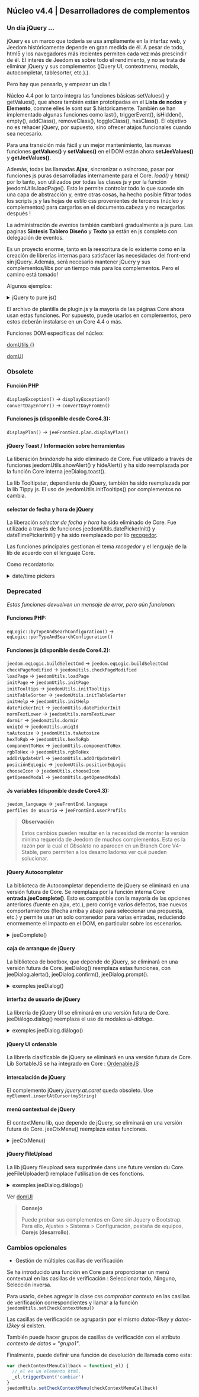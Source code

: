 ## Núcleo v4.4 | Desarrolladores de complementos

### Un día jQuery ...

jQuery es un marco que todavía se usa ampliamente en la interfaz web, y Jeedom históricamente depende en gran medida de él. A pesar de todo, html5 y los navegadores más recientes permiten cada vez más prescindir de él. El interés de Jeedom es sobre todo el rendimiento, y no se trata de eliminar jQuery y sus complementos (jQuery UI, contextmenu, modals, autocompletar, tablesorter, etc.).).

Pero hay que pensarlo, y empezar un día !

Núcleo 4.4 por lo tanto integra las funciones básicas setValues() y getValues(), que ahora también están prototipadas en el **Lista de nodos** y **Elemento**, comme elles le sont sur $.históricamente. También se han implementado algunas funciones como last(), triggerEvent(), isHidden(), empty(), addClass(), removeClass(), toggleClass(), hasClass(). El objetivo no es rehacer jQuery, por supuesto, sino ofrecer atajos funcionales cuando sea necesario.

Para una transición más fácil y un mejor mantenimiento, las nuevas funciones **getValues()** y **setValues()** en el DOM están ahora **setJeeValues()** y **getJeeValues()**.

Además, todas las llamadas **Ajax**, sincronizar o asíncrono, pasar por funciones js puras desarrolladas internamente para el Core. *load()* y *html()* por lo tanto, son utilizados por todas las clases js y por la función jeedomUtils.loadPage(). Esto le permite controlar todo lo que sucede sin una capa de abstracción y, entre otras cosas, ha hecho posible filtrar todos los scripts js y las hojas de estilo css provenientes de terceros (núcleo y complementos) para cargarlos en el documento.cabeza y no recargarlos después !

La administración de *eventos* también cambiará gradualmente a js puro. Las paginas **Síntesis** **Tablero** **Diseño** y **Texto** ya están en js completo con delegación de eventos.

Es un proyecto enorme, tanto en la reescritura de lo existente como en la creación de librerías internas para satisfacer las necesidades del front-end sin jQuery. Además, será necesario mantener jQuery y sus complementos/libs por un tiempo más para los complementos. Pero el camino está tomado!

Algunos ejemplos:

<details>

  <summary markdown="span">jQuery to pure js()</summary>

  ~~~ js
  {% raw %}
  //jQuery:
  $('#table_objectSummary tbody').append(tr)
  $('#table_objectSummary tbody tr').last().setValues(_summary, '.objectSummaryAttr')

  //js puro:
  document.querySelector('#table_objectSummary tbody').insertAdjacentHTML('antes del final', tr)
  document.querySelectorAll('#table_objectSummary tbody tr').last().setJeeValues(_resumen, '.objectSummaryAttr')

  //jQuery:
  var eqId = $('.eqLogicAttr[data-l1key=id]').valor()
  var configuración = $('#config').getValues('.configKey')[0]
  var expresión = $(this).closest('.actionOnMessage').getValues('.expressionAttr')

  //js puro:
  var eqId = document.querySelector('.eqLogicAttr[data-l1key="id"]').jeeValue()
  var config = documento.getElementById('config').getJeeValues('.configKey')[0]
  var expresión = this.closest('.actionOnMessage').getJeeValues('.expressionAttr')

  //jQuery:
  addMyTr: función(_datos) {
    var tr = ' <tr>'
    tr += ' <td>'
    tr += ' </td>'
    tr += ' </tr>'
    let nuevaFila = $(tr)
    newRow.setValues(data, '.mytrDataAttr')
    $('#table_stuff tbody').append(newRow)
    // devuelve fila nueva
  }

  //js puro:
  addMyTr: función(_datos) {
    var tr = ' <tr>'
    tr += ' <td>'
    tr += ' </td>'
    tr += ' </tr>'
    let newRow = document.createElement('tr')
    newRow.innerHTML = tr
    newRow.setJeeValues(_data, '.mytrDataAttr')
    document.getElementById('table_stuff').querySelector('tbody').appendChild(newRow)
    // devuelve fila nueva
  }

  //jQuery:
  $(function(){
    console.log('Dom listo!')
  })

  // Corejs:
  domUtils(función(){
    console.log('Dom listo!')
  })

  {% endraw %}
  ~~~

</details>

El archivo de plantilla de plugin.js y la mayoría de las páginas Core ahora usan estas funciones. Por supuesto, puede usarlos en complementos, pero estos deberán instalarse en un Core 4.4 o más.

Funciones DOM específicas del núcleo:

[domUtils {}](https://github.com/jeedom/core/blob/alpha/core/dom/dom.utils.js)

[domUI](https://github.com/jeedom/core/blob/alpha/core/dom/dom.ui.js)



### Obsolete

#### Función PHP

`displayException()` -> `displayException()`  
`convertDayEnToFr()` -> `convertDayFromEn()`

#### Funciones js (disponible desde Core4.3):

`displayPlan()` -> `jeeFrontEnd.plan.displayPlan()`

#### jQuery Toast / Información sobre herramientas

La liberación *brindando* ha sido eliminado de Core. Fue utilizado a través de funciones jeedomUtils.showAlert() y hideAlert() y ha sido reemplazada por la función Core interna jeeDialog.toast().

La lib Tooltipster, dependiente de jQuery, también ha sido reemplazada por la lib Tippy js. El uso de jeedomUtils.initTooltips() por complementos no cambia.

#### selector de fecha y hora de jQuery

La liberación *selector de fecha y hora* ha sido eliminado de Core. Fue utilizado a través de funciones jeedomUtils.datePickerInit() y dateTimePickerInit() y ha sido reemplazado por lib [recogedor](https://flatpickr.js.org/).

Las funciones principales gestionan el tema *recogedor* y el lenguaje de la lib de acuerdo con el lenguaje Core.

Como recordatorio:

<details>

  <summary markdown="span">date/time pickers</summary>

  ~~~
  {% raw %}
  <input id="myDate" class="in_datepicker"/>
  <input id="myTime" class="in_timepicker"/>
  <input id="myCustomDatetime"/>
  {% endraw %}
  ~~~

  ~~~ js
  {% raw %}
  jeedomUtils.datePickerInit() //Iniciar todo input.in_datepicker
  jeedomUtils.dateTimePickerInit() //Iniciar todo input.in_timepicker

  jeedomUtils.datePickerInit('Ymd H:i:00', '#myCustomDatetime') //Iniciará la entrada myCustomDatetime con formato personalizado
  {% endraw %}
  ~~~

</details>



### Deprecated

*Estas funciones devuelven un mensaje de error, pero aún funcionan:*

#### Funciones PHP:

`eqLogic::byTypeAndSearhConfiguration()` -> `eqLogic::porTypeAndSearchConfiguration()`  

#### Funciones js (disponible desde Core4.2):

`jeedom.eqLogic.buildSelectCmd` -> `jeedom.eqLogic.buildSelectCmd`  
`checkPageModified` -> `jeedomUtils.checkPageModified`  
`loadPage` -> `jeedomUtils.loadPage`  
`initPage` -> `jeedomUtils.initPage`  
`initTooltips` -> `jeedomUtils.initTooltips`  
`initTableSorter` -> `jeedomUtils.initTableSorter`  
`initHelp` -> `jeedomUtils.initHelp`  
`datePickerInit` -> `jeedomUtils.datePickerInit`  
`normTextLower` -> `jeedomUtils.normTextLower`  
`dormir` -> `jeedomUtils.dormir`  
`uniqId` -> `jeedomUtils.uniqId`  
`taAutosize` -> `jeedomUtils.taAutosize`  
`hexToRgb` -> `jeedomUtils.hexToRgb`  
`componentToHex` -> `jeedomUtils.componentToHex`  
`rgbToHex` -> `jeedomUtils.rgbToHex`  
`addOrUpdateUrl` -> `jeedomUtils.addOrUpdateUrl`  
`posiciónEqLogic` -> `jeedomUtils.positionEqLogic`  
`chooseIcon` -> `jeedomUtils.chooseIcon`  
`getOpenedModal` -> `jeedomUtils.getOpenedModal`  

#### Js variables (disponible desde Core4.3):

`jeedom_language` -> `jeeFrontEnd.language`  
`perfiles de usuario` -> `jeeFrontEnd.userProfils`

> **Observación**
>
> Estos cambios pueden resultar en la necesidad de montar la versión mínima requerida de Jeedom de muchos complementos. Esta es la razón por la cual el *Obsoleto* no aparecen en un Branch Core V4-Stable, pero permiten a los desarrolladores ver qué pueden solucionar.

#### jQuery Autocompletar

La biblioteca de Autocompletar dependiente de jQuery se eliminará en una versión futura de Core. Se reemplaza por la función interna Core **entrada.jeeComplete()**. Esto es compatible con la mayoría de las opciones anteriores (fuente en ajax, etc.), pero corrige varios defectos, trae nuevos comportamientos (flecha arriba y abajo para seleccionar una propuesta, etc.) y permite usar un solo contenedor para varias entradas, reduciendo enormemente el impacto en el DOM, en particular sobre los escenarios.

<details>

  <summary markdown="span">jeeComplete()</summary>

  ~~~ js
  {% raw %}
  //jQuery:
  $('input.auto').autocomplete({
    minLength: 1,
    source: dataArray
  })

  // Corejs:
  documento.querySelector('input.auto').jeeComplete({
    minLength: 1,
    source: dataArray
  })
  {% endraw %}
  ~~~

</details>

#### caja de arranque de jQuery

La biblioteca de bootbox, que depende de jQuery, se eliminará en una versión futura de Core. jeeDialog() reemplaza estas funciones, con jeeDialog.alerta(), jeeDialog.confirm(), jeeDialog.prompt().

<details>

  <summary markdown="span">exemples jeeDialog()</summary>

  ~~~ js
  {% raw %}
  si (condición) {
    jeeDialog.alert('Esto está mal amigo!')
    return
  }

  jeeDialog.prompt('Ingrese el nuevo nombre:', función(resultado) {
    si (resultado !== null) {
      //Hacer cosas
    }
  })

  jeeDialog.confirm('¿Realmente desea eliminar este?', función(resultado) {
    si (resultado) {
      //Hacer cosas
    } más {
      //Hacer otras cosas
    }
  })

  {% endraw %}
  ~~~

</details>

#### interfaz de usuario de jQuery

La librería de jQuery UI se eliminará en una versión futura de Core. jeeDiálogo.dialog() reemplaza el uso de modales *ui-diálogo*.

<details>

  <summary markdown="span">exemples jeeDialog.diálogo()</summary>

  ~~~ js
  {% raw %}
  //jQueryUI:
  $('#md_modal').dialog({
    title: "{{Administracion del sistema}}"
  }).carga('index.php?v=d&modal=sistema.acción').dialog('abrir')

  //Núcleo jeeDialog:
  jeeDialog.diálogo({
    title: '{{Administracion del sistema}}',
    contentUrl: 'índice.php?v=d&modal=sistema.acción'
  })

  {% endraw %}
  ~~~

</details>

#### jQuery UI ordenable

La librería clasificable de jQuery se eliminará en una versión futura de Core.
Lib SortableJS se ha integrado en Core : [OrdenableJS](http://sortablejs.github.io/Sortable/)

#### intercalación de jQuery

El complemento jQuery *jquery.at.caret* queda obsoleto. Use `myElement.insertAtCursor(myString)`

#### menú contextual de jQuery

El contextMenu lib, que depende de jQuery, se eliminará en una versión futura de Core. jeeCtxMenu() reemplaza estas funciones.

<details>

  <summary markdown="span">jeeCtxMenu()</summary>

  ~~~ js
  {% raw %}
  var myCtxMenu = new jeeCtxMenu({
    selector: '.nav.nav-tabs li', //Obligatorio!
    appendTo: 'div#div_pageContainer',
    className: '', //Agregado al menucontainer
    items: {
      uniqueNameID: {
        name: '{{Mi artículo}}',
        isHtmlName: false,
        icon: 'fas fa engranajes',
        className: '', //Añadido al contenedor de artículos
        callback: function(key, opt) { //Devolución de llamada del artículo
        }
      },
      sep1: '-----',
    },
    callback: function(key, opt) { // Devolución de llamada predeterminada si no se establece en el elemento
    }
    //isDisable: false,
    /*
    events: {
      show: función (optar) {
      },
      hide: función (optar) {
      }
    },
    */
    /*
    build: función (disparador) {
      elementos de menú contextual var = {}
      devolver {
        callback: función (clave, opciones, evento) {
          //Configurar elementos...
        }
      },
      items: contextmenuitems
    },
    position: función(opc, x, y) {
    },
    */
  })

  {% endraw %}
  ~~~

</details>

#### jQuery FileUpload

La lib jQuery fileupload sera supprimée dans une future version du Core. jeeFileUploader() remplace l'utilisation de ces fonctions.

<details>

  <summary markdown="span">exemples jeeDialog.diálogo()</summary>

  ~~~ js
  {% raw %}
  //jQueryUI:
  $('#bt_uploadImage').fileupload({
    url: 'core/ajax/plan.ajax.php?action=uploadImage&id=' + id
    dataType: 'json',
    done: function(event, data) {
      //Hacer cosas
    }
  })

  //Core jeeFileUploader:
  new jeeFileUploader({
    fileInput: document.getElementById('bt_uploadImg'),
    url: 'core/ajax/plan.ajax.php?action=uploadImage&id=' + id
    /*
    add: function(event, data) {
      let currentPath = document.getElementById('bt_uploadImg').getAttribute('data-path')
      data.url = 'core/ajax/jeedom.ajax.php?action=uploadImageIcon&filepath=' + currentPath
      data.submit()
    },
    */
    done: function(event, data) {
      //Hacer cosas
    }
  })

  {% endraw %}
  ~~~

</details>

Ver [domUI](https://github.com/jeedom/core/blob/alpha/core/dom/dom.ui.js)

> **Consejo**
>
> Puede probar sus complementos en Core sin Jquery o Bootstrap. Para ello, Ajustes > Sistema > Configuración, pestaña de equipos, **Corejs (desarrollo)**.

### Cambios opcionales

- Gestión de múltiples casillas de verificación

Se ha introducido una función en Core para proporcionar un menú contextual en las casillas de verificación : Seleccionar todo, Ninguno, Selección inversa.

Para usarlo, debes agregar la clase css *comprobar contexto* en las casillas de verificación correspondientes y llamar a la función ``jeedomUtils.setCheckContextMenu()``

Las casillas de verificación se agruparán por el mismo *datos-l1key* y *datos-l2key* si existen.

También puede hacer grupos de casillas de verificación con el atributo *contexto de datos = "grupo1"*.

Finalmente, puede definir una función de devolución de llamada como esta:

````js
var checkContextMenuCallback = function(_el) {
  //_el es un elemento html.
  _el.triggerEvent('cambiar')
}
jeedomUtils.setCheckContextMenu(checkContextMenuCallback)
````


